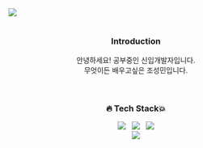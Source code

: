 <!--
**FranzCho/FranzCho** is a ✨ _special_ ✨ repository because its `README.md` (this file) appears on your GitHub profile.
 
Here are some ideas to get you started:
- 🔭 I’m currently working on ...
- 🌱 I’m currently learning ...
- 👯 I’m looking to collaborate on ...
- 🤔 I’m looking for help with ...
- 💬 Ask me about ...
- 📫 How to reach me: ...
-->
<!-- header -->
<img src="https://capsule-render.vercel.app/api?type=slice&color=auto&height=300&section=header&text=Franz%20Cho&fontSize=90" />

#
<div align=center>
<!--소개-->
<h3> Introduction </h3>
안녕하세요! 공부중인 신입개발자입니다.<br>
무엇이든 배우고싶은 조성민입니다.
<br/><br/>

#
<!--기술스택-->
   <h3>🔥 Tech Stack💥</h3>
   <p><img src="https://img.shields.io/badge/HTML5-E34F26?  style=flat&logo=html5&logoColor=white"/>&nbsp;&nbsp;
   <img src="https://img.shields.io/badge/CSS3-1572B6?style=flat&logo=css3&logoColor=white"/>&nbsp;&nbsp;
   <img src="https://img.shields.io/badge/JavaScript-F7DF1E?style=flat&logo=JavaScript&logoColor=white"/> <br>
     <img src="https://img.shields.io/badge/React-61DAFB?style=flat&logo=React&logoColor=white"/>

#

